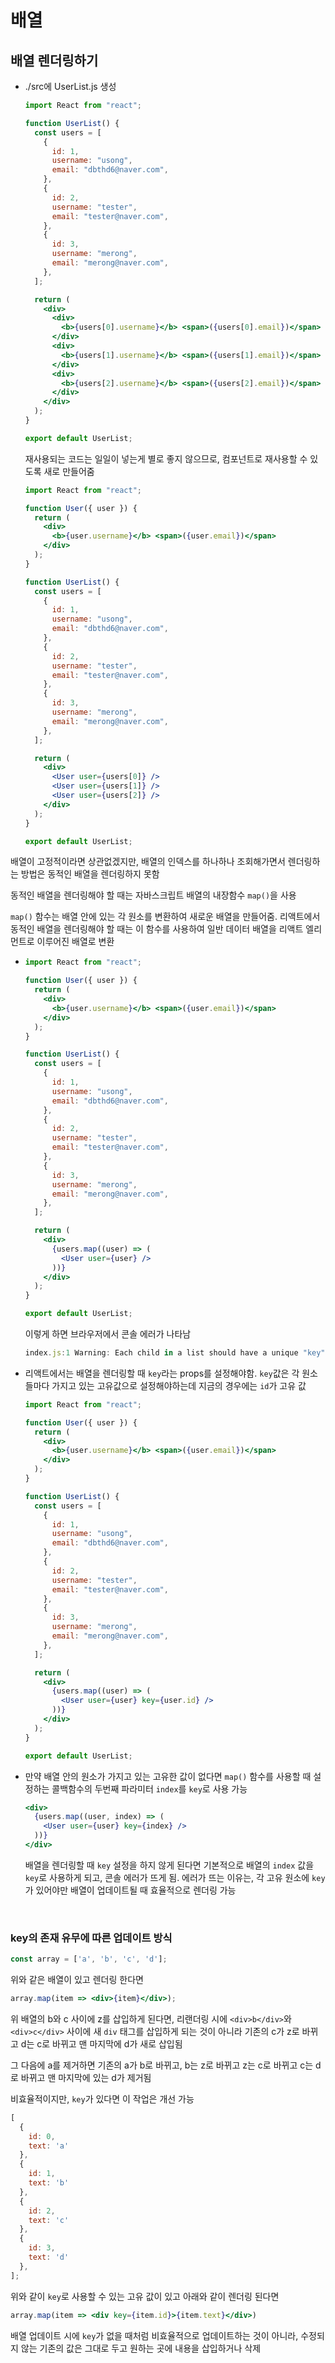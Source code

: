 # 배열

## 배열 렌더링하기

+ ./src에 UserList.js 생성

  ```jsx
  import React from "react";
  
  function UserList() {
    const users = [
      {
        id: 1,
        username: "usong",
        email: "dbthd6@naver.com",
      },
      {
        id: 2,
        username: "tester",
        email: "tester@naver.com",
      },
      {
        id: 3,
        username: "merong",
        email: "merong@naver.com",
      },
    ];
  
    return (
      <div>
        <div>
          <b>{users[0].username}</b> <span>({users[0].email})</span>
        </div>
        <div>
          <b>{users[1].username}</b> <span>({users[1].email})</span>
        </div>
        <div>
          <b>{users[2].username}</b> <span>({users[2].email})</span>
        </div>
      </div>
    );
  }
  
  export default UserList;
  ```

  재사용되는 코드는 일일이 넣는게 별로 좋지 않으므로, 컴포넌트로 재사용할 수 있도록 새로 만들어줌

  ```jsx
  import React from "react";
  
  function User({ user }) {
    return (
      <div>
        <b>{user.username}</b> <span>({user.email})</span>
      </div>
    );
  }
  
  function UserList() {
    const users = [
      {
        id: 1,
        username: "usong",
        email: "dbthd6@naver.com",
      },
      {
        id: 2,
        username: "tester",
        email: "tester@naver.com",
      },
      {
        id: 3,
        username: "merong",
        email: "merong@naver.com",
      },
    ];
  
    return (
      <div>
        <User user={users[0]} />
        <User user={users[1]} />
        <User user={users[2]} />
      </div>
    );
  }
  
  export default UserList;
  ```

배열이 고정적이라면 상관없겠지만, 배열의 인덱스를 하나하나 조회해가면서 렌더링하는 방법은 동적인 배열을 렌더링하지 못함

동적인 배열을 렌더링해야 할 때는 자바스크립트 배열의 내장함수 `map()`을 사용

`map()` 함수는 배열 안에 있는 각 원소를 변환하여 새로운 배열을 만들어줌. 리액트에서 동적인 배열을 렌더링해야 할 때는 이 함수를 사용하여 일반 데이터 배열을 리액트 엘리먼트로 이루어진 배열로 변환

+ ```jsx
  import React from "react";
  
  function User({ user }) {
    return (
      <div>
        <b>{user.username}</b> <span>({user.email})</span>
      </div>
    );
  }
  
  function UserList() {
    const users = [
      {
        id: 1,
        username: "usong",
        email: "dbthd6@naver.com",
      },
      {
        id: 2,
        username: "tester",
        email: "tester@naver.com",
      },
      {
        id: 3,
        username: "merong",
        email: "merong@naver.com",
      },
    ];
  
    return (
      <div>
        {users.map((user) => (
          <User user={user} />
        ))}
      </div>
    );
  }
  
  export default UserList;
  ```

  이렇게 하면 브라우저에서 콘솔 에러가 나타남

  ```jsx
  index.js:1 Warning: Each child in a list should have a unique "key" prop.
  ```

  

+ 리액트에서는 배열을 렌더링할 때 `key`라는 props를 설정해야함. `key`값은 각 원소들마다 가지고 있는 고유값으로 설정해야하는데 지금의 경우에는 `id`가 고유 값

  ```jsx
  import React from "react";
  
  function User({ user }) {
    return (
      <div>
        <b>{user.username}</b> <span>({user.email})</span>
      </div>
    );
  }
  
  function UserList() {
    const users = [
      {
        id: 1,
        username: "usong",
        email: "dbthd6@naver.com",
      },
      {
        id: 2,
        username: "tester",
        email: "tester@naver.com",
      },
      {
        id: 3,
        username: "merong",
        email: "merong@naver.com",
      },
    ];
  
    return (
      <div>
        {users.map((user) => (
          <User user={user} key={user.id} />
        ))}
      </div>
    );
  }
  
  export default UserList;
  ```

+ 만약 배열 안의 원소가 가지고 있는 고유한 값이 없다면 `map()` 함수를 사용할 때 설정하는 콜백함수의 두번째 파라미터 `index`를 `key`로 사용 가능

  ```jsx
  <div>
    {users.map((user, index) => (
      <User user={user} key={index} />
    ))}
  </div>
  ```

  배열을 렌더링할 때 `key` 설정을 하지 않게 된다면 기본적으로 배열의 `index` 값을 `key`로 사용하게 되고, 콘솔 에러가 뜨게 됨. 에러가 뜨는 이유는, 각 고유 원소에 `key`가 있어야만 배열이 업데이트될 때 효율적으로 렌더링 가능

<br>

### key의 존재 유무에 따른 업데이트 방식

```jsx
const array = ['a', 'b', 'c', 'd'];
```

위와 같은 배열이 있고 렌더링 한다면

```jsx
array.map(item => <div>{item}</div>);
```

위 배열의 b와 c 사이에 z를 삽입하게 된다면, 리랜더링 시에 `<div>b</div>`와 `<div>c</div>` 사이에 새 `div` 태그를 삽입하게 되는 것이 아니라 기존의 c가 z로 바뀌고 d는 c로 바뀌고 맨 마지막에 d가 새로 삽입됨

그 다음에 a를 제거하면 기존의 a가 b로 바뀌고, b는 z로 바뀌고 z는 c로 바뀌고 c는 d로 바뀌고 맨 마지막에 있는 d가 제거됨

비효율적이지만, `key`가 있다면 이 작업은 개선 가능

```jsx
[
  {
    id: 0,
    text: 'a'
  },
  {
    id: 1,
    text: 'b'
  },
  {
    id: 2,
    text: 'c'
  },
  {
    id: 3,
    text: 'd'
  },
];
```

위와 같이 `key`로 사용할 수 있는 고유 값이 있고 아래와 같이 렌더링 된다면

```jsx
array.map(item => <div key={item.id}>{item.text}</div>)
```

배열 업데이트 시에 `key`가 없을 때처럼 비효율적으로 업데이트하는 것이 아니라, 수정되지 않는 기존의 값은 그대로 두고 원하는 곳에 내용을 삽입하거나 삭제



